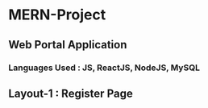 
# MERN-Project
## Web Portal Application
### Languages Used : JS, ReactJS, NodeJS, MySQL

## Layout-1 : Register Page


